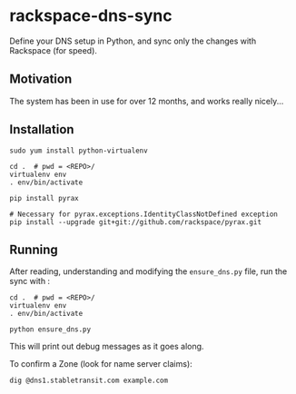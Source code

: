 # rackspace-dns-sync

Define your DNS setup in Python, and sync only the changes with Rackspace (for speed).

## Motivation


The system has been in use for over 12 months, and works really nicely...


## Installation

```
sudo yum install python-virtualenv 

cd .  # pwd = <REPO>/
virtualenv env
. env/bin/activate

pip install pyrax

# Necessary for pyrax.exceptions.IdentityClassNotDefined exception
pip install --upgrade git+git://github.com/rackspace/pyrax.git
```


## Running

After reading, understanding and modifying the ```ensure_dns.py``` file, run the sync with :

```
cd .  # pwd = <REPO>/
virtualenv env
. env/bin/activate

python ensure_dns.py
```

This will print out debug messages as it goes along.


To confirm a Zone (look for name server claims):

```
dig @dns1.stabletransit.com example.com
```
